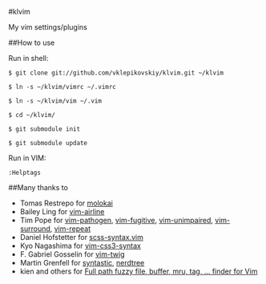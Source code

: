 #klvim

My vim settings/plugins

##How to use

Run in shell:

```
$ git clone git://github.com/vklepikovskiy/klvim.git ~/klvim

$ ln -s ~/klvim/vimrc ~/.vimrc

$ ln -s ~/klvim/vim ~/.vim

$ cd ~/klvim/

$ git submodule init

$ git submodule update
```

Run in VIM:

```
:Helptags
```

##Many thanks to

- Tomas Restrepo for [molokai](https://github.com/tomasr/molokai)
- Bailey Ling for [vim-airline](https://github.com/vim-airline/vim-airline)
- Tim Pope for [vim-pathogen](https://github.com/tpope/vim-pathogen), [vim-fugitive](https://github.com/tpope/vim-fugitive), [vim-unimpaired](https://github.com/tpope/vim-unimpaired), [vim-surround](https://github.com/tpope/vim-surround), [vim-repeat](https://github.com/tpope/vim-repeat)
- Daniel Hofstetter for [scss-syntax.vim](https://github.com/cakebaker/scss-syntax.vim)
- Kyo Nagashima for [vim-css3-syntax](https://github.com/hail2u/vim-css3-syntax)
- F. Gabriel Gosselin for [vim-twig](https://github.com/evidens/vim-twig)
- Martin Grenfell for [syntastic](https://github.com/scrooloose/syntastic.git), [nerdtree](https://github.com/scrooloose/nerdtree)
- kien and others for [Full path fuzzy file, buffer, mru, tag, ... finder for Vim](https://github.com/ctrlpvim/ctrlp.vim)
